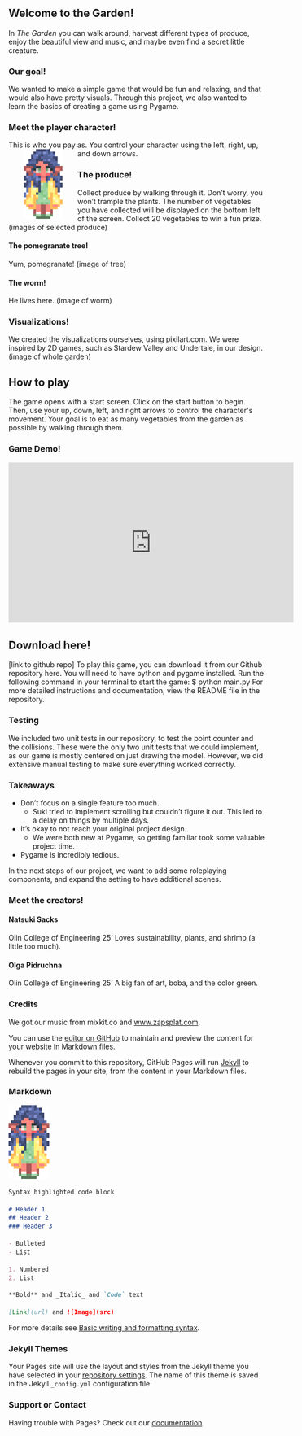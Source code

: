 ## Welcome to the Garden!
In _The Garden_ you can walk around, harvest different types of produce, enjoy the beautiful view and music, and maybe even find a secret little creature.

### Our goal!
We wanted to make a simple game that would be fun and relaxing, and that would also have pretty visuals. Through this project, we also wanted to learn the basics of creating a game using Pygame.

### Meet the player character!
This is who you pay as. You control your character using the left, right, up, and down arrows. 
<img src="graphics/player_character.png" width = "15%" height = "15%" style="float:left;margin:0px 30px">

### The produce!
Collect produce by walking through it. Don’t worry, you won’t trample the plants. The number of vegetables you have collected will be displayed on the bottom left of the screen. Collect 20 vegetables to win a fun prize.
(images of selected produce)

#### The pomegranate tree!
Yum, pomegranate!
(image of tree)

#### The worm!
He lives here.
(image of worm)

### Visualizations!
We created the visualizations ourselves, using pixilart.com. We were inspired by 2D games, such as Stardew Valley and Undertale, in our design. 
(image of whole garden)

## How to play
The game opens with a start screen. Click on the start button to begin. Then, use your up, down, left, and right arrows to control the character's movement. Your goal is to eat as many vegetables from the garden as possible by walking through them.

### Game Demo!
<iframe width="560" height="315" src="https://youtu.be/-90kkBX34ZA" title="YouTube video player" frameborder="0" allow="accelerometer; autoplay; clipboard-write; encrypted-media; gyroscope; picture-in-picture" allowfullscreen></iframe>
<br>

## Download here!
[link to github repo] 
To play this game, you can download it from our Github repository here. You will need to have python and pygame installed. Run the following command in your terminal to start the game:
$ python main.py
For more detailed instructions and documentation, view the README file in the repository.

### Testing
We included two unit tests in our repository, to test the point counter and the collisions. These were the only two unit tests that we could implement, as our game is mostly centered on just drawing the model. However, we did extensive manual testing to make sure everything worked correctly.

### Takeaways
- Don’t focus on a single feature too much.
  - Suki tried to implement scrolling but couldn’t figure it out. This led to a delay on things by multiple days.
- It’s okay to not reach your original project design.
  - We were both new at Pygame, so getting familiar took some valuable project time.
- Pygame is incredibly tedious.

In the next steps of our project, we want to add some roleplaying components, and expand the setting to have additional scenes.


### Meet the creators!
#### Natsuki Sacks 
Olin College of Engineering 25’
Loves sustainability, plants, and shrimp (a little too much).

#### Olga Pidruchna
Olin College of Engineering 25’
A big fan of art, boba, and the color green.


### Credits
We got our music from mixkit.co and www.zapsplat.com.


You can use the [editor on GitHub](https://github.com/olincollege/the-garden) to maintain and preview the content for your website in Markdown files.

Whenever you commit to this repository, GitHub Pages will run [Jekyll](https://jekyllrb.com/) to rebuild the pages in your site, from the content in your Markdown files.

### Markdown

![This is an image](graphics/player_character.png)

```markdown
Syntax highlighted code block

# Header 1
## Header 2
### Header 3

- Bulleted
- List

1. Numbered
2. List

**Bold** and _Italic_ and `Code` text

[Link](url) and ![Image](src)
```

For more details see [Basic writing and formatting syntax](https://docs.github.com/en/github/writing-on-github/getting-started-with-writing-and-formatting-on-github/basic-writing-and-formatting-syntax).

### Jekyll Themes

Your Pages site will use the layout and styles from the Jekyll theme you have selected in your [repository settings](https://github.com/olincollege/the-garden/settings/pages). The name of this theme is saved in the Jekyll `_config.yml` configuration file.

### Support or Contact

Having trouble with Pages? Check out our [documentation](https://docs.github.com/categories/github-pages-basics/) 
